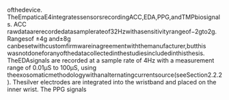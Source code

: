 ofthedevice.
TheEmpaticaE4integratessensorsrecordingACC,EDA,PPG,andTMPbiosignals. ACC
rawdataarerecordedatasamplerateof32Hzwithasensitivityrangeof−2gto2g. Rangesof
±4g and±8g canbesetwithcustomfirmwareinagreementwiththemanufacturer,butthis
wasnotdoneforanyofthedatacollectedinthestudiesincludedinthisthesis. TheEDAsignals
are recorded at a sample rate of 4Hz with a measurement range of 0.01µS to 100µS, using
theexosomaticmethodologywithanalternatingcurrentsource(seeSection2.2.2). Thesilver
electrodes are integrated into the wristband and placed on the inner wrist. The PPG signals